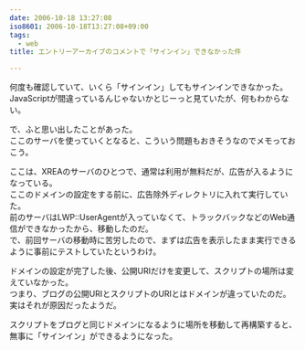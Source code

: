 ```yaml
---
date: 2006-10-18 13:27:08
iso8601: 2006-10-18T13:27:08+09:00
tags:
  - web
title: エントリーアーカイブのコメントで「サインイン」できなかった件

---
```


<div class="entry-body">
  <p>何度も確認していて、いくら「サインイン」してもサインインできなかった。<br />
    JavaScriptが間違っているんじゃないかとじーっと見ていたが、何もわからない。</p>

  <p>で、ふと思い出したことがあった。<br />
    ここのサーバを使っていくとなると、こういう問題もおきそうなのでメモっておこう。</p>

  <p>ここは、XREAのサーバのひとつで、通常は利用が無料だが、広告が入るようになっている。<br />
    ここのドメインの設定をする前に、広告除外ディレクトリに入れて実行していた。<br />
    前のサーバはLWP::UserAgentが入っていなくて、トラックバックなどのWeb通信ができなかったから、移動したのだ。<br />
    で、前回サーバの移動時に苦労したので、まずは広告を表示したまま実行できるように事前にテストしていたというわけ。</p>

  <p>ドメインの設定が完了した後、公開URIだけを変更して、スクリプトの場所は変えていなかった。<br />
    つまり、ブログの公開URIとスクリプトのURIとはドメインが違っていたのだ。<br />
    実はそれが原因だったようだ。</p>

  <p>スクリプトをブログと同じドメインになるように場所を移動して再構築すると、無事に「サインイン」ができるようになった。</p>
</div>
